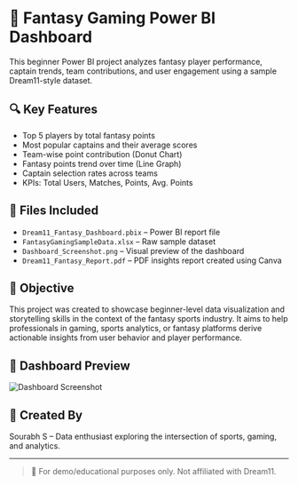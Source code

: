 # 🏏 Fantasy Gaming Power BI Dashboard

This beginner Power BI project analyzes fantasy player performance, captain trends, team contributions, and user engagement using a sample Dream11-style dataset.

## 🔍 Key Features

- Top 5 players by total fantasy points
- Most popular captains and their average scores
- Team-wise point contribution (Donut Chart)
- Fantasy points trend over time (Line Graph)
- Captain selection rates across teams
- KPIs: Total Users, Matches, Points, Avg. Points

## 📂 Files Included

- `Dream11_Fantasy_Dashboard.pbix` – Power BI report file
- `FantasyGamingSampleData.xlsx` – Raw sample dataset
- `Dashboard_Screenshot.png` – Visual preview of the dashboard
- `Dream11_Fantasy_Report.pdf` – PDF insights report created using Canva

## 🎯 Objective

This project was created to showcase beginner-level data visualization and storytelling skills in the context of the fantasy sports industry. It aims to help professionals in gaming, sports analytics, or fantasy platforms derive actionable insights from user behavior and player performance.

## 📸 Dashboard Preview

![Dashboard Screenshot]([Dashboard_Screenshot.png](https://github.com/SourabhSingh9/Dream11-Fantasy-Gaming-Power-BI-Dashboard/blob/main/Dream11%20Dashboard%20fantasy%20sports%20screenshot%20power%20bi.png))

## 👤 Created By

Sourabh S – Data enthusiast exploring the intersection of sports, gaming, and analytics.

---

> 📌 For demo/educational purposes only. Not affiliated with Dream11.
